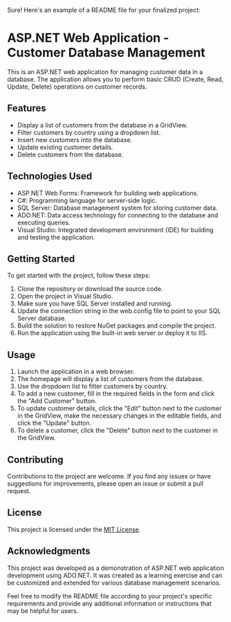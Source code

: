 Sure! Here's an example of a README file for your finalized project:

# ASP.NET Web Application - Customer Database Management

This is an ASP.NET web application for managing customer data in a database. The application allows you to perform basic CRUD (Create, Read, Update, Delete) operations on customer records.

## Features

- Display a list of customers from the database in a GridView.
- Filter customers by country using a dropdown list.
- Insert new customers into the database.
- Update existing customer details.
- Delete customers from the database.

## Technologies Used

- ASP.NET Web Forms: Framework for building web applications.
- C#: Programming language for server-side logic.
- SQL Server: Database management system for storing customer data.
- ADO.NET: Data access technology for connecting to the database and executing queries.
- Visual Studio: Integrated development environment (IDE) for building and testing the application.

## Getting Started

To get started with the project, follow these steps:

1. Clone the repository or download the source code.
2. Open the project in Visual Studio.
3. Make sure you have SQL Server installed and running.
4. Update the connection string in the web.config file to point to your SQL Server database.
5. Build the solution to restore NuGet packages and compile the project.
6. Run the application using the built-in web server or deploy it to IIS.

## Usage

1. Launch the application in a web browser.
2. The homepage will display a list of customers from the database.
3. Use the dropdown list to filter customers by country.
4. To add a new customer, fill in the required fields in the form and click the "Add Customer" button.
5. To update customer details, click the "Edit" button next to the customer in the GridView, make the necessary changes in the editable fields, and click the "Update" button.
6. To delete a customer, click the "Delete" button next to the customer in the GridView.

## Contributing

Contributions to the project are welcome. If you find any issues or have suggestions for improvements, please open an issue or submit a pull request.

## License

This project is licensed under the [MIT License](LICENSE).

## Acknowledgments

This project was developed as a demonstration of ASP.NET web application development using ADO.NET. It was created as a learning exercise and can be customized and extended for various database management scenarios.

Feel free to modify the README file according to your project's specific requirements and provide any additional information or instructions that may be helpful for users.